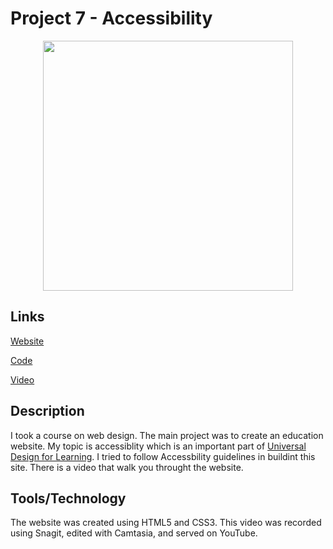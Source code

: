 # Project 7 - Accessibility

<div style="text-align:center;"><img width="400" src="https://res.cloudinary.com/picturecloud7/image/upload/w_400,f_auto,q_auto/capstone/accessibility.png" /></div>

## Links

[Website](https://www.beckypeltz.me/idn530/) 

[Code](https://github.com/rebeccapeltz/idn530)

[Video](https://youtu.be/hUorp_9B48A)


## Description
I took a course on web design. The main project was to create an education website.  My topic is accessiblity which is an important part of [Universal Design for Learning](https://udlguidelines.cast.org/).  I tried to follow Accessbility guidelines in buildint this site.  There is a video that walk you throught the website.

## Tools/Technology 
The website was created using HTML5 and CSS3.  This video was recorded using Snagit, edited with Camtasia, and served on YouTube.
